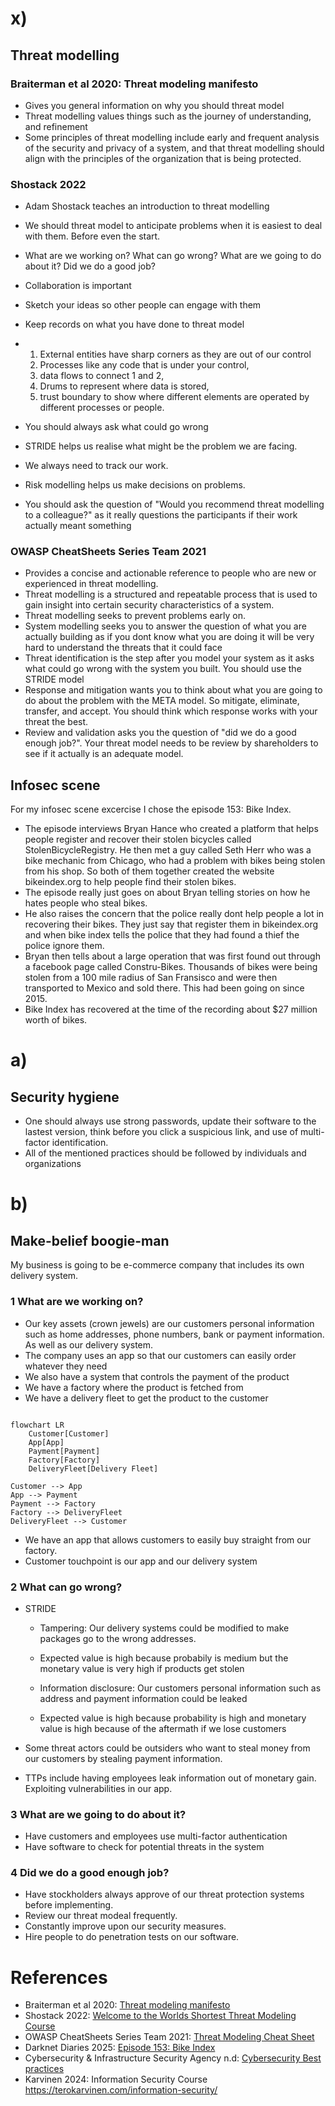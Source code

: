 # x)

## Threat modelling

### Braiterman et al 2020: Threat modeling manifesto

- Gives you general information on why you should threat model
- Threat modelling values things such as the journey of understanding, and refinement
- Some principles of threat modelling include early and frequent analysis of the security and privacy of a system, and that threat modelling should align with the principles of the organization that is being protected.

### Shostack 2022 

- Adam Shostack teaches an introduction to threat modelling
- We should threat model to anticipate problems when it is easiest to deal with them. Before even the start.
- What are we working on? What can go wrong? What are we going to do about it? Did we do a good job?
- Collaboration is important
- Sketch your ideas so other people can engage with them
- Keep records on what you have done to threat model
- 
  1. External entities have sharp corners as they are out of our control
  2. Processes like any code that is under your control,
  3. data flows to connect 1 and 2,
  4. Drums to represent where data is stored,
  5. trust boundary to show where different elements are operated by different processes or people.

- You should always ask what could go wrong
- STRIDE helps us realise what might be the problem we are facing.
- We always need to track our work.
- Risk modelling helps us make decisions on problems.
- You should ask the question of "Would you recommend threat modelling to a colleague?" as it really questions the participants if their work actually meant something

### OWASP CheatSheets Series Team 2021

- Provides a concise and actionable reference to people who are new or experienced in threat modelling.
- Threat modelling is a structured and repeatable process that is used to gain insight into certain security characteristics of a system.
- Threat modelling seeks to prevent problems early on.
- System modelling seeks you to answer the question of what you are actually building as if you dont know what you are doing it will be very hard to understand the threats that it could face
- Threat identification is the step after you model your system as it asks what could go wrong with the system you built. You should use the STRIDE model
- Response and mitigation wants you to think about what you are going to do about the problem with the META model. So mitigate, eliminate, transfer, and accept. You should think which response works with your threat the best.
- Review and validation asks you the question of "did we do a good enough job?". Your threat model needs to be review by shareholders to see if it actually is an adequate model.

## Infosec scene

For my infosec scene excercise I chose the episode 153: Bike Index.

- The episode interviews Bryan Hance who created a platform that helps people register and recover their stolen bicycles called StolenBicycleRegistry. He then met a guy called Seth Herr who was a bike mechanic from Chicago, who had a problem with
  bikes being stolen from his shop. So both of them together created the website bikeindex.org to help people find their stolen bikes.
- The episode really just goes on about Bryan telling stories on how he hates people who steal bikes.
- He also raises the concern that the police really dont help people a lot in recovering their bikes. They just say that register them in bikeindex.org and when bike index tells the police that they had found a thief the police ignore them.
- Bryan then tells about a large operation that was first found out through a facebook page called Constru-Bikes. Thousands of bikes were being stolen from a 100 mile radius of San Fransisco and were then transported to Mexico and sold there. This had been going
  on since 2015.
- Bike Index has recovered at the time of the recording about $27 million worth of bikes.

# a)

## Security hygiene

- One should always use strong passwords, update their software to the lastest version, think before you click a suspicious link, and use of multi-factor identification.
- All of the mentioned practices should be followed by individuals and organizations

# b)

## Make-belief boogie-man

My business is going to be e-commerce company that includes its own delivery system. 

### 1 What are we working on?

- Our key assets (crown jewels) are our customers personal information such as home addresses, phone numbers, bank or payment information. As well as our delivery system.
- The company uses an app so that our customers can easily order whatever they need
- We also have a system that controls the payment of the product
- We have a factory where the product is fetched from
- We have a delivery fleet to get the product to the customer

```mermaid

flowchart LR
    Customer[Customer]
    App[App]
    Payment[Payment]
    Factory[Factory]
    DeliveryFleet[Delivery Fleet]

Customer --> App
App --> Payment
Payment --> Factory
Factory --> DeliveryFleet
DeliveryFleet --> Customer

```

- We have an app that allows customers to easily buy straight from our factory.
- Customer touchpoint is our app and our delivery system

### 2 What can go wrong?

-  STRIDE
   - Tampering: Our delivery systems could be modified to make packages go to the wrong addresses.
   - Expected value is high because probabily is medium but the monetary value is very high if products get stolen
 
   - Information disclosure: Our customers personal information such as address and payment information could be leaked
   - Expected value is high because probability is high and monetary value is high because of the aftermath if we lose customers
 
- Some threat actors could be outsiders who want to steal money from our customers by stealing payment information.
- TTPs include having employees leak information out of monetary gain. Exploiting vulnerabilities in our app.

### 3 What are we going to do about it?

- Have customers and employees use multi-factor authentication
- Have software to check for potential threats in the system

### 4 Did we do a good enough job?

- Have stockholders always approve of our threat protection systems before implementing.
- Review our threat modeal frequently.
- Constantly improve upon our security measures.
- Hire people to do penetration tests on our software.






# References

- Braiterman et al 2020: [Threat modeling manifesto](https://www.threatmodelingmanifesto.org/)
- Shostack 2022: [Welcome to the Worlds Shortest Threat Modeling Course ](https://www.youtube.com/playlist?list=PLCVhBqLDKoOOZqKt74QI4pbDUnXSQo0nf)
- OWASP CheatSheets Series Team 2021: [Threat Modeling Cheat Sheet](https://cheatsheetseries.owasp.org/cheatsheets/Threat_Modeling_Cheat_Sheet.html)
- Darknet Diaries 2025: [Episode 153: Bike Index](https://darknetdiaries.com/episode/153/)
- Cybersecurity & Infrastructure Security Agency n.d: [Cybersecurity Best practices](https://www.cisa.gov/topics/cybersecurity-best-practices)
- Karvinen 2024: Information Security Course https://terokarvinen.com/information-security/




